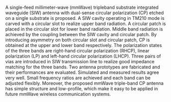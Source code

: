 A single-feed millimeter-wave (mmWave) tripleband substrate integrated waveguide (SIW) antenna with dual-sense circular polarization (CP) etched on a single substrate is proposed. A SIW cavity operating in TM210 mode is carved with a circular slot to realize upper band radiation. A circular patch is placed in the circular slot for lower band radiation. Middle band radiation is achieved by the coupling between the SIW cavity and circular patch. By introducing asymmetry on both circular slot and circular patch, CP is obtained at the upper and lower band respectively. The polarization states of the three bands are right-hand circular polarization (RHCP), linear polarization (LP) and left-hand circular polarization (LHCP). Three pairs of vias are introduced in SIW transmission line to realize good impedance matching for the three bands. Two antenna prototypes are fabricated and their performances are evaluated. Simulated and measured results agree very well. Small frequency ratios are achieved and each band can be adjusted flexibly. Moreover, the proposed mmWave triple-band CP antenna has simple structure and low-profile, which make it easy to be applied in future mmWave wireless communication systems.
